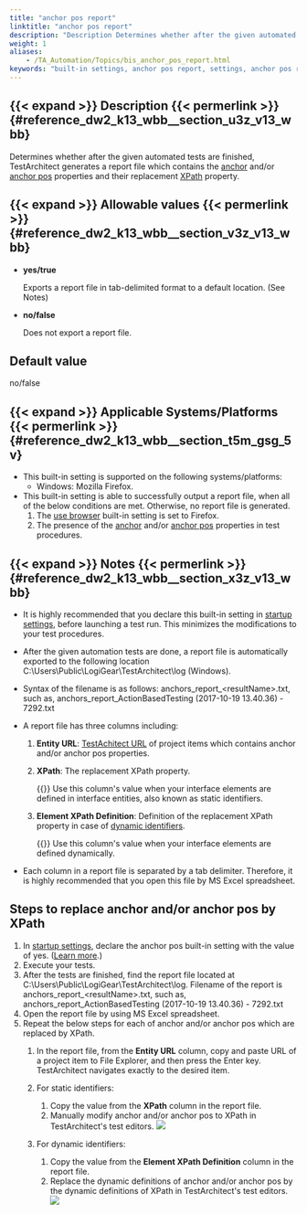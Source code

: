 ```yaml
--- 
title: "anchor pos report"
linktitle: "anchor pos report"
description: "Description Determines whether after the given automated tests are finished, TestArchitect generates a report file which contains the anchor and/or anchor pos properties and their replacement XPath ..."
weight: 1
aliases: 
    - /TA_Automation/Topics/bis_anchor_pos_report.html
keywords: "built-in settings, anchor pos report, settings, anchor pos report (settings), anchor pos report, replace anchor and anchor pos with xpath, convert anchor and anchor post into xpath, generate report to replace anchor and anchor pos with xpath, generate report for conversion of anchor and anchor pos into xpath"
---
```


## {{< expand >}} Description {{< permerlink >}} {#reference_dw2_k13_wbb__section_u3z_v13_wbb} 

Determines whether after the given automated tests are finished, TestArchitect generates a report file which contains the [anchor](/user-guide/interface-definitions/control-properties/secondary-properties/anchor-pos-property/using-anchor-and-anchor-pos-properties) and/or [anchor pos](/user-guide/interface-definitions/control-properties/secondary-properties/anchor-pos-property/) properties and their replacement [XPath](/user-guide/interface-definitions/control-properties/secondary-properties/xpath-property) property.

## {{< expand >}} Allowable values {{< permerlink >}} {#reference_dw2_k13_wbb__section_v3z_v13_wbb} 

-   **yes/true**

    Exports a report file in tab-delimited format to a default location. \(See Notes\)

-   **no/false**

    Does not export a report file.


## Default value

no/false

## {{< expand >}} Applicable Systems/Platforms {{< permerlink >}} {#reference_dw2_k13_wbb__section_t5m_gsg_5v} 

-   This built-in setting is supported on the following systems/platforms:
    -   Windows: Mozilla Firefox.
-   This built-in setting is able to successfully output a report file, when all of the below conditions are met. Otherwise, no report file is generated.
    1.  The [use browser](/automation-guide/action-based-testing-language/built-in-settings/other-settings/use-browser) built-in setting is set to Firefox.
    2.  The presence of the [anchor](/user-guide/interface-definitions/control-properties/secondary-properties/anchor-pos-property/using-anchor-and-anchor-pos-properties) and/or [anchor pos](/user-guide/interface-definitions/control-properties/secondary-properties/anchor-pos-property/) properties in test procedures.

## {{< expand >}} Notes {{< permerlink >}} {#reference_dw2_k13_wbb__section_x3z_v13_wbb} 

-   It is highly recommended that you declare this built-in setting in [startup settings](/user-guide/test-execution/startup-settings/), before launching a test run. This minimizes the modifications to your test procedures.
-   After the given automation tests are done, a report file is automatically exported to the following location C:\\Users\\Public\\LogiGear\\TestArchitect\\log \(Windows\).
-   Syntax of the filename is as follows: anchors\_report\_<resultName\>.txt, such as, anchors\_report\_ActionBasedTesting \(2017-10-19 13.40.36\) - 7292.txt
-   A report file has three columns including:
    1.  **Entity URL**: [TestAchitect URL](/user-guide/getting-started/working-with-testarchitect-client/advanced-features-of-testarchitect-client/testarchitect-url) of project items which contains anchor and/or anchor pos properties.
    2.  **XPath**: The replacement XPath property.

        {{<note>}} Use this column's value when your interface elements are defined in interface entities, also known as static identifiers.

    3.  **Element XPath Definition**: Definition of the replacement XPath property in case of [dynamic identifiers](/user-guide/interface-definitions/dynamic-identifiers).

        {{<note>}} Use this column's value when your interface elements are defined dynamically.

-   Each column in a report file is separated by a tab delimiter. Therefore, it is highly recommended that you open this file by MS Excel spreadsheet.

## Steps to replace anchor and/or anchor pos by XPath

1.  In [startup settings](/user-guide/test-execution/startup-settings/), declare the anchor pos built-in setting with the value of yes. \([Learn more](/user-guide/test-execution/startup-settings/creating-a-startup-setting-for-a-built-in-setting).\)
2.  Execute your tests.
3.  After the tests are finished, find the report file located at C:\\Users\\Public\\LogiGear\\TestArchitect\\log. Filename of the report is anchors\_report\_<resultName\>.txt, such as, anchors\_report\_ActionBasedTesting \(2017-10-19 13.40.36\) - 7292.txt
4.  Open the report file by using MS Excel spreadsheet.
5.  Repeat the below steps for each of anchor and/or anchor pos which are replaced by XPath.
    1.  In the report file, from the **Entity URL** column, copy and paste URL of a project item to File Explorer, and then press the Enter key. TestArchitect navigates exactly to the desired item.
    2.  For static identifiers:

        1.  Copy the value from the **XPath** column in the report file.
        2.  Manually modify anchor and/or anchor pos to XPath in TestArchitect's test editors.
        ![](/images/TA_Automation/Images/anchor_pos_replacement.png)

    3.  For dynamic identifiers:

        1.  Copy the value from the **Element XPath Definition** column in the report file.
        2.  Replace the dynamic definitions of anchor and/or anchor pos by the dynamic definitions of XPath in TestArchitect's test editors.
        ![](/images/TA_Automation/Images/anchor_pos_replacement_dynamic.png)




